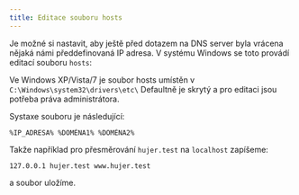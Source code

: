 ```yaml
---
title: Editace souboru hosts
---
```


Je možné si nastavit, aby ještě před dotazem na DNS server byla vrácena nějaká námi předdefinovaná IP adresa. V systému Windows se toto provádí editací souboru `hosts`:

Ve Windows XP/Vista/7 je soubor hosts umístěn v `C:\Windows\system32\drivers\etc\`
Defaultně je skrytý a pro editaci jsou potřeba práva administrátora.

Systaxe souboru je následující:
~~~
%IP_ADRESA% %DOMÉNA1% %DOMÉNA2%
~~~

Takže například pro přesměrování `hujer.test` na `localhost` zapíšeme:
~~~
127.0.0.1 hujer.test www.hujer.test
~~~
a soubor uložíme.
